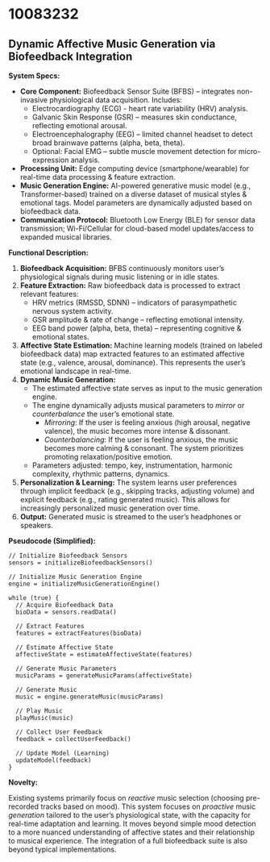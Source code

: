 # 10083232

## Dynamic Affective Music Generation via Biofeedback Integration

**System Specs:**

*   **Core Component:** Biofeedback Sensor Suite (BFBS) – integrates non-invasive physiological data acquisition. Includes:
    *   Electrocardiography (ECG) - heart rate variability (HRV) analysis.
    *   Galvanic Skin Response (GSR) – measures skin conductance, reflecting emotional arousal.
    *   Electroencephalography (EEG) – limited channel headset to detect broad brainwave patterns (alpha, beta, theta).
    *   Optional: Facial EMG – subtle muscle movement detection for micro-expression analysis.
*   **Processing Unit:** Edge computing device (smartphone/wearable) for real-time data processing & feature extraction.
*   **Music Generation Engine:** AI-powered generative music model (e.g., Transformer-based) trained on a diverse dataset of musical styles & emotional tags.  Model parameters are dynamically adjusted based on biofeedback data.
*   **Communication Protocol:** Bluetooth Low Energy (BLE) for sensor data transmission; Wi-Fi/Cellular for cloud-based model updates/access to expanded musical libraries.

**Functional Description:**

1.  **Biofeedback Acquisition:** BFBS continuously monitors user’s physiological signals during music listening or in idle states.
2.  **Feature Extraction:** Raw biofeedback data is processed to extract relevant features:
    *   HRV metrics (RMSSD, SDNN) – indicators of parasympathetic nervous system activity.
    *   GSR amplitude & rate of change – reflecting emotional intensity.
    *   EEG band power (alpha, beta, theta) – representing cognitive & emotional states.
3.  **Affective State Estimation:** Machine learning models (trained on labeled biofeedback data) map extracted features to an estimated affective state (e.g., valence, arousal, dominance). This represents the user’s emotional landscape in real-time.
4.  **Dynamic Music Generation:**
    *   The estimated affective state serves as input to the music generation engine.
    *   The engine dynamically adjusts musical parameters to *mirror* or *counterbalance* the user’s emotional state.
        *   *Mirroring*: If the user is feeling anxious (high arousal, negative valence), the music becomes more intense & dissonant.
        *   *Counterbalancing*: If the user is feeling anxious, the music becomes more calming & consonant.  The system prioritizes promoting relaxation/positive emotion.
    *   Parameters adjusted: tempo, key, instrumentation, harmonic complexity, rhythmic patterns, dynamics.
5.  **Personalization & Learning:** The system learns user preferences through implicit feedback (e.g., skipping tracks, adjusting volume) and explicit feedback (e.g., rating generated music). This allows for increasingly personalized music generation over time.
6.  **Output:** Generated music is streamed to the user’s headphones or speakers.

**Pseudocode (Simplified):**

```
// Initialize Biofeedback Sensors
sensors = initializeBiofeedbackSensors()

// Initialize Music Generation Engine
engine = initializeMusicGenerationEngine()

while (true) {
  // Acquire Biofeedback Data
  bioData = sensors.readData()

  // Extract Features
  features = extractFeatures(bioData)

  // Estimate Affective State
  affectiveState = estimateAffectiveState(features)

  // Generate Music Parameters
  musicParams = generateMusicParams(affectiveState)

  // Generate Music
  music = engine.generateMusic(musicParams)

  // Play Music
  playMusic(music)

  // Collect User Feedback
  feedback = collectUserFeedback()

  // Update Model (Learning)
  updateModel(feedback)
}
```

**Novelty:**

Existing systems primarily focus on *reactive* music selection (choosing pre-recorded tracks based on mood). This system focuses on *proactive* music *generation* tailored to the user’s physiological state, with the capacity for real-time adaptation and learning. It moves beyond simple mood detection to a more nuanced understanding of affective states and their relationship to musical experience. The integration of a full biofeedback suite is also beyond typical implementations.